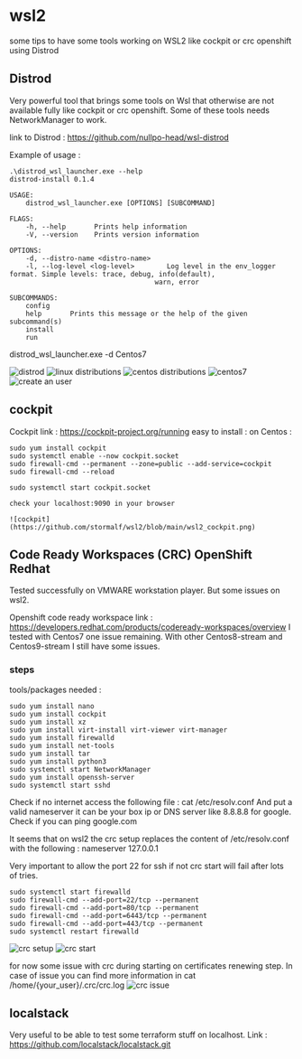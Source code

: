 # wsl2

some tips to have some tools working on WSL2 like cockpit or crc openshift using Distrod

## Distrod

Very powerful tool that brings some tools on Wsl that otherwise are not available fully like cockpit or crc openshift.
Some of these tools needs NetworkManager to work.

link to Distrod : https://github.com/nullpo-head/wsl-distrod

Example of usage :

    .\distrod_wsl_launcher.exe --help
    distrod-install 0.1.4

    USAGE:
        distrod_wsl_launcher.exe [OPTIONS] [SUBCOMMAND]

    FLAGS:
        -h, --help       Prints help information
        -V, --version    Prints version information

    OPTIONS:
        -d, --distro-name <distro-name>
        -l, --log-level <log-level>        Log level in the env_logger format. Simple levels: trace, debug, info(default),
                                        warn, error

    SUBCOMMANDS:
        config
        help       Prints this message or the help of the given subcommand(s)
        install
        run

distrod_wsl_launcher.exe -d Centos7

![distrod](https://github.com/stormalf/wsl2/blob/main/wsl2_distrod.png)
![linux distributions](https://github.com/stormalf/wsl2/blob/main/wsl2_distrod_linux_distributions.png)
![centos distributions](https://github.com/stormalf/wsl2/blob/main/wsl2_distrod_centos.png)
![centos7](https://github.com/stormalf/wsl2/blob/main/wsl2_distrod_centos7.png)
![create an user](https://github.com/stormalf/wsl2/blob/main/wsl2_distrod_user.png)

## cockpit

Cockpit link : https://cockpit-project.org/running
easy to install :
on Centos :

    sudo yum install cockpit
    sudo systemctl enable --now cockpit.socket
    sudo firewall-cmd --permanent --zone=public --add-service=cockpit
    sudo firewall-cmd --reload

    sudo systemctl start cockpit.socket

    check your localhost:9090 in your browser

    ![cockpit](https://github.com/stormalf/wsl2/blob/main/wsl2_cockpit.png)

## Code Ready Workspaces (CRC) OpenShift Redhat

Tested successfully on VMWARE workstation player. But some issues on wsl2.

Openshift code ready workspace link : https://developers.redhat.com/products/codeready-workspaces/overview
I tested with Centos7 one issue remaining. With other Centos8-stream and Centos9-stream I still have some issues.

### steps

tools/packages needed :

    sudo yum install nano
    sudo yum install cockpit
    sudo yum install xz
    sudo yum install virt-install virt-viewer virt-manager
    sudo yum install firewalld
    sudo yum install net-tools
    sudo yum install tar
    sudo yum install python3
    sudo systemctl start NetworkManager
    sudo yum install openssh-server
    sudo systemctl start sshd

Check if no internet access the following file :
cat /etc/resolv.conf
And put a valid nameserver it can be your box ip or DNS server like 8.8.8.8 for google.
Check if you can ping google.com

It seems that on wsl2 the crc setup replaces the content of /etc/resolv.conf with the following : nameserver 127.0.0.1

Very important to allow the port 22 for ssh if not crc start will fail after lots of tries.

    sudo systemctl start firewalld
    sudo firewall-cmd --add-port=22/tcp --permanent
    sudo firewall-cmd --add-port=80/tcp --permanent
    sudo firewall-cmd --add-port=6443/tcp --permanent
    sudo firewall-cmd --add-port=443/tcp --permanent
    sudo systemctl restart firewalld

![crc setup](https://github.com/stormalf/wsl2/blob/main/wsl2_crc_setup.png)
![crc start](https://github.com/stormalf/wsl2/blob/main/wsl2_crc_start.png)

for now some issue with crc during starting on certificates renewing step.
In case of issue you can find more information in cat /home/{your_user}/.crc/crc.log
![crc issue](https://github.com/stormalf/wsl2/blob/main/wsl2_crc_issue.png)

## localstack

Very useful to be able to test some terraform stuff on localhost.
Link : https://github.com/localstack/localstack.git
